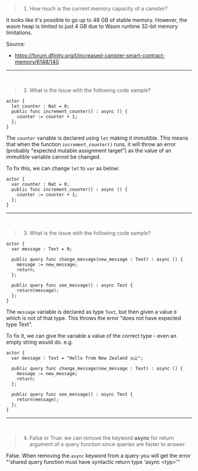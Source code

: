 > 1. How much is the current memory capacity of a canister?

It looks like it's possible to go up to 48 GB of stable memory. However, the wasm heap is limited to just 4 GB due to Wasm runtime 32-bit memory limitations.

Source:

- https://forum.dfinity.org/t/increased-canister-smart-contract-memory/6148/140

---

<br>

> 2. What is the issue with the following code sample?

```
actor {
  let counter : Nat = 0;
  public func increment_counter() : async () {
    counter := counter + 1;
  };
}
```

The `counter` variable is declared using `let` making it immutible. This means that when the function `increment_counter()` runs, it will throw an error (probably "expected mutable assignment target") as the value of an immutible variable cannot be changed.

To fix this, we can change `let` to `var` as below:

```
actor {
  var counter : Nat = 0;
  public func increment_counter() : async () {
    counter := counter + 1;
  };
}
```

---

<br>

> 3. What is the issue with the following code sample?

```
actor {
  var message : Text = 0;

  public query func change_message(new_message : Text) : async () {
    message := new_message;
    return;
  };

  public query func see_message() : async Text {
    return(message);
  };
}
```

The `message` variable is declared as type `Text`, but then given a value `0` which is not of that type. This throws the error "does not have expected type Text".

To fix it, we can give the variable a value of the correct type - even an empty string would do. e.g.

```
actor {
  var message : Text = "Hello from New Zealand 🇳🇿";

  public query func change_message(new_message : Text) : async () {
    message := new_message;
    return;
  };

  public query func see_message() : async Text {
    return(message);
  };
}
```

---

<br>

> 4. False or True: we can remove the keyword **async** for return argument of a query function since queries are faster to answer.

False. When removing the `async` keyword from a query you will get the error "'shared query function must have syntactic return type 'async \<typ\>'"
